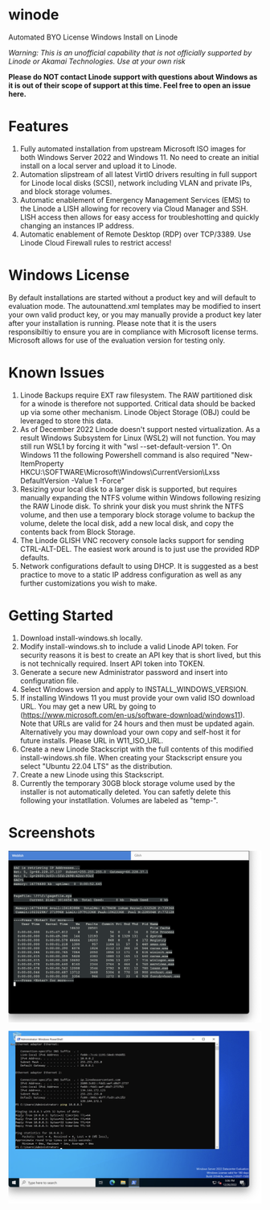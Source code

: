 # winode
Automated BYO License Windows Install on Linode

*Warning: This is an unofficial capability that is not officially supported by Linode or Akamai Technologies.  Use at your own risk*

**Please do NOT contact Linode support with questions about Windows as it is out of their scope of support at this time.  Feel free to open an issue here.**

# Features

1. Fully automated installation from upstream Microsoft ISO images for both Windows Server 2022 and Windows 11.  No need to create an initial install on a local server and upload it to Linode.
2. Automation slipstream of all latest VirtIO drivers resulting in full support for Linode local disks (SCSI), network including VLAN and private IPs, and block storage volumes.
3.  Automatic enablement of Emergency Management Services (EMS) to the Linode a LISH allowing for recovery via Cloud Manager and SSH.  LISH access then allows for easy access for troubleshotting and quickly changing an instances IP address.
4.  Automatic enablement of Remote Desktop (RDP) over TCP/3389.  Use Linode Cloud Firewall rules to restrict access!

# Windows License

By default installations are started without a product key and will default to evaluation mode.  The autounattend.xml templates may be modified to insert your own valid product key, or you may manually provide a product key later after your installation is running.  Please note that it is the users responsibiltiy to ensure you are in compliance with Microsoft license terms.  Microsoft allows for use of the evaluation version for testing only.

# Known Issues

1.  Linode Backups require EXT raw filesystem.  The RAW partitioned disk for a winode is therefore not supported.  Critical data should be backed up via some other mechanism.  Linode Object Storage (OBJ) could be leveraged to store this data.
2.  As of December 2022 Linode doesn't support nested virtualization.  As a result Windows Subsystem for Linux (WSL2) will not function.  You may still run WSL1 by forcing it with "wsl --set-default-version 1".  On Windows 11 the following Powershell command is also required "New-ItemProperty HKCU:\SOFTWARE\Microsoft\Windows\CurrentVersion\Lxss DefaultVersion -Value 1 -Force"
3.  Resizing your local disk to a larger disk is supported, but requires manually expanding the NTFS volume within Windows following resizing the RAW Linode disk.  To shrink your disk you must shrink the NTFS volume, and then use a temporary block storage volume to backup the volume, delete the local disk, add a new local disk, and copy the contents back from Block Storage.
4.  The Linode GLISH VNC recovery console lacks support for sending CTRL-ALT-DEL.  The easiest work around is to just use the provided RDP defaults.
5.  Network configurations default to using DHCP.  It is suggested as a best practice to move to a static IP address configuration as well as any further customizations you wish to make.

# Getting Started

1.  Download install-windows.sh locally.
2.  Modify install-windows.sh to include a valid Linode API token.  For security reasons it is best to create an API key that is short lived, but this is not technically required.  Insert API token into TOKEN.
3.  Generate a secure new Administrator password and insert into configuration file.
4.  Select Windows version and apply to INSTALL_WINDOWS_VERSION.
5.  If installing Windows 11 you must provide your own valid ISO download URL.  You may get a new URL by going to (https://www.microsoft.com/en-us/software-download/windows11).  Note that URLs are valid for 24 hours and then must be updated again.  Alternatively you may download your own copy and self-host it for future installs.  Please URL in W11_ISO_URL.
6.  Create a new Linode Stackscript with the full contents of this modified install-windows.sh file.  When creating your Stackscript ensure you select "Ubuntu 22.04 LTS" as the distribution.
7.  Create a new Linode using this Stackscript.
8.  Currently the temporary 30GB block storage volume used by the installer is not automatically deleted.  You can safetly delete this following your instatllation.  Volumes are labeled as "temp-<linodeID>".

# Screenshots

![Screenshot](winode-lish.png)

![Screenshot](winode-vlan.png)
